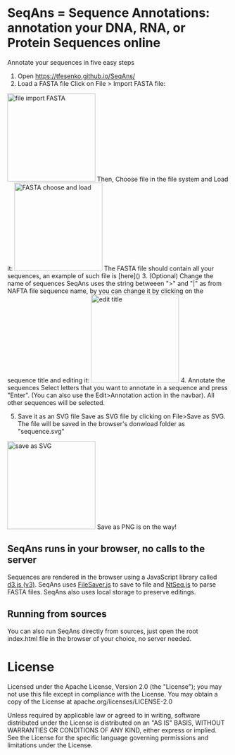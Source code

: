 # SeqAns = Sequence Annotations: annotation your DNA, RNA, or Protein Sequences online
Annotate your sequences in five easy steps
1. Open https://tfesenko.github.io/SeqAns/ 
2. Load a FASTA file
Click on File > Import FASTA file:
<img src="http://i.imgur.com/UBoIQ6H.png" alt="file import FASTA" width="200" />
Then, Choose file in the file system and Load it: 
<img src="http://i.imgur.com/QPKt12y.png" alt="FASTA choose and load" width="200" />
The FASTA file should contain all your sequences, an example of such file is [here]()
3. (Optional) Change the name of sequences
SeqAns uses the string betweeen ">" and "|" as from NAFTA file sequence name, by you can change it by clicking on the sequence title and editing it:
<img src="http://i.imgur.com/9jebgO9.gif" alt="edit title" width="200" />
4. Annotate the sequences
Select letters that you want to annotate in a sequence and press "Enter". (You can also use the Edit>Annotation action in the navbar). All other sequences will be selected.

5. Save it as an SVG file
Save as SVG file by clicking on File>Save as SVG. The file will be saved in the browser's donwload folder as "sequence.svg"
<img src="http://i.imgur.com/WGkdmlf.png" alt="save as SVG" width="200" />
Save as PNG is on the way!

## SeqAns runs in your browser, no calls to the server
Sequences are rendered in the browser using a JavaScript library called [d3.js (v3)](https://github.com/d3/d3/releases/v3.0.0).
SeqAns uses [FileSaver.js](https://github.com/eligrey/FileSaver.js/) to save to file and [NtSeq.js](https://github.com/keithwhor/NtSeq) to parse FASTA files.
SeqAns also uses local storage to preserve editings.

## Running from sources
You can also run SeqAns directly from sources, just open the root index.html file in the browser of your choice, no server needed.

# License
Licensed under the Apache License, Version 2.0 (the "License"); you may not use this file except in compliance with the License. You may obtain a copy of the License at apache.org/licenses/LICENSE-2.0

Unless required by applicable law or agreed to in writing, software distributed under the License is distributed on an "AS IS" BASIS, WITHOUT WARRANTIES OR CONDITIONS OF ANY KIND, either express or implied. See the License for the specific language governing permissions and limitations under the License.
